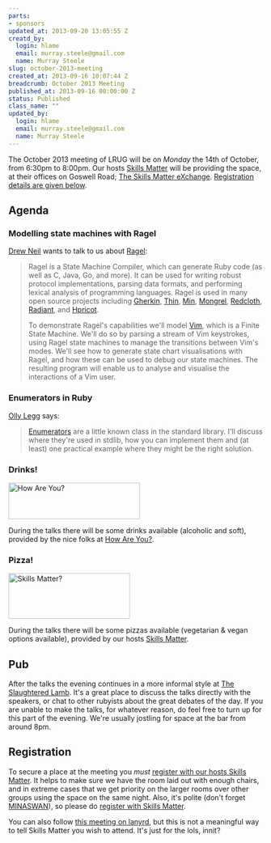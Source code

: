 ```yaml
--- 
parts: 
- sponsors
updated_at: 2013-09-20 13:05:55 Z
creatd_by: 
  login: hlame
  email: murray.steele@gmail.com
  name: Murray Steele
slug: october-2013-meeting
created_at: 2013-09-16 10:07:44 Z
breadcrumb: October 2013 Meeting
published_at: 2013-09-16 00:00:00 Z
status: Published
class_name: ""
updated_by: 
  login: hlame
  email: murray.steele@gmail.com
  name: Murray Steele
---
```


The October 2013 meeting of LRUG will be on *Monday* the 14th of October, from 6:30pm to 8:00pm.  Our hosts [Skills Matter](http://skillsmatter.com/) will be providing the space, at their offices on Goswell Road; [The Skills Matter eXchange](http://skillsmatter.com/location-details/design-architecture/484/96).  <a href="#oct13registration">Registration details are given below</a>.

Agenda
------

### Modelling state machines with Ragel

[Drew Neil](http://drewneil.com/) wants to talk to us about [Ragel](http://www.complang.org/ragel/):

> Ragel is a State Machine Compiler, which can generate Ruby 
> code (as well as C, Java, Go, and more). It can be used for 
> writing robust protocol implementations, parsing data formats, 
> and performing lexical analysis of programming languages. Ragel
> is used in many open source projects including [Gherkin](https://github.com/cucumber/gherkin/blob/master/ragel/lexer_common.rl.erb), 
> [Thin](https://github.com/macournoyer/thin/blob/master/ext/thin_parser/parser.rl), [Min](https://github.com/macournoyer/min/blob/master/src/min/lang/Scanner.rl), 
> [Mongrel](https://github.com/mongrel/mongrel/blob/master/ext/http11/http11_parser_common.rl), [Redcloth](https://github.com/jgarber/redcloth/tree/master/ragel),
> [Radiant](https://github.com/jlong/radius/blob/master/lib/radius/parser/JavaScanner.rl), and [Hpricot](https://github.com/hpricot/hpricot/blob/master/ext/hpricot_scan/hpricot_common.rl).
> 
> To demonstrate Ragel's capabilities we'll model [Vim](http://www.vim.org/), which is a
> Finite State Machine. We'll do so by parsing a stream of Vim 
> keystrokes, using Ragel state machines to manage the transitions
> between Vim's modes. We'll see how to generate state chart 
> visualisations with Ragel, and how these can be used to debug 
> our state machines. The resulting program will enable us to 
> analyse and visualise the interactions of a Vim user.

### Enumerators in Ruby

[Olly Legg](http://www.51degrees.net/) says:

> [Enumerators](http://ruby-doc.org/core-2.0.0/Enumerator.html) 
> are a little known class in the standard library.
> I'll discuss where they're used in stdlib, how you can
> implement them and (at least) one practical example where
> they might be the right solution.

### Drinks!

[<image src="http://assets.lrug.org/images/how_are_you_logo_medium.png" width="260" height="72" alt="How Are You?" title="How Are You Logo"/>](http://www.howareyou.com/)

During the talks there will be some drinks available (alcoholic and soft), provided by the nice folks at [How Are You?](http://www.howareyou.com/).

### Pizza!

[<image src="http://assets.lrug.org/images/skills_matter_medium.png" width="240" height="90" alt="Skills Matter?" title="Skills Matter"/>](http://www.skillsmatter.com/)

During the talks there will be some pizzas available (vegetarian & vegan options available), provided by our hosts [Skills Matter](http://www.skillsmatter.com/).

Pub
---

After the talks the evening continues in a more informal style at [The Slaughtered Lamb](http://www.theslaughteredlambpub.com/).  It's a great place to discuss the talks directly with the speakers, or chat to other rubyists about the great debates of the day.  If you are unable to make the talks, for whatever reason, do feel free to turn up for this part of the evening.  We're usually jostling for space at the bar from around 8pm.

Registration <a name="oct13registration">&nbsp;</a>
---------------------------------------------------

To secure a place at the meeting you *must* [register with our hosts Skills Matter](http://skillsmatter.com/event-details/home/lrug-october-2013-meeting).  It helps to make sure we have the room laid out with enough chairs, and in extreme cases that we get priority on the larger rooms over other groups using the space on the same night.  Also, it's polite (don't forget [MINASWAN](http://oreilly.com/ruby/excerpts/ruby-learning-rails/ruby-glossary.html#I_indexterm_d1e32036)), so please do [register with Skills Matter](http://skillsmatter.com/event-details/home/lrug-october-2013-meeting).

You can also follow [this meeting on lanyrd](http://lanyrd.com/2013/lrug-october/), but this is not a meaningful way to tell Skills Matter you wish to attend.  It's just for the lols, innit?
